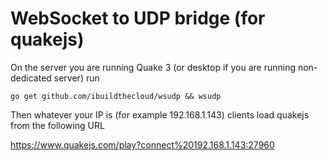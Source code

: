 WebSocket to UDP bridge (for quakejs)
====================================

On the server you are running Quake 3 (or desktop if you are running non-dedicated server) run

    go get github.com/ibuildthecloud/wsudp && wsudp

Then whatever your IP is (for example 192.168.1.143) clients load quakejs from the following URL

https://www.quakejs.com/play?connect%20192.168.1.143:27960
